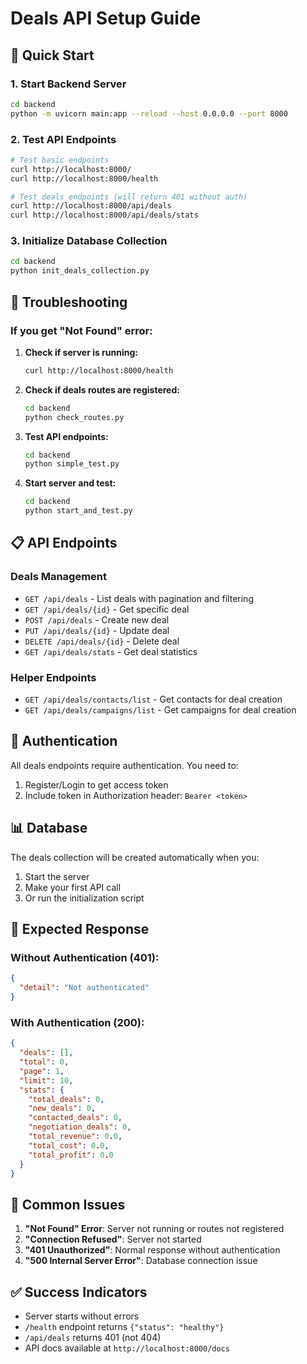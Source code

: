 # Deals API Setup Guide

## 🚀 Quick Start

### 1. Start Backend Server
```bash
cd backend
python -m uvicorn main:app --reload --host 0.0.0.0 --port 8000
```

### 2. Test API Endpoints
```bash
# Test basic endpoints
curl http://localhost:8000/
curl http://localhost:8000/health

# Test deals endpoints (will return 401 without auth)
curl http://localhost:8000/api/deals
curl http://localhost:8000/api/deals/stats
```

### 3. Initialize Database Collection
```bash
cd backend
python init_deals_collection.py
```

## 🔧 Troubleshooting

### If you get "Not Found" error:

1. **Check if server is running:**
   ```bash
   curl http://localhost:8000/health
   ```

2. **Check if deals routes are registered:**
   ```bash
   cd backend
   python check_routes.py
   ```

3. **Test API endpoints:**
   ```bash
   cd backend
   python simple_test.py
   ```

4. **Start server and test:**
   ```bash
   cd backend
   python start_and_test.py
   ```

## 📋 API Endpoints

### Deals Management
- `GET /api/deals` - List deals with pagination and filtering
- `GET /api/deals/{id}` - Get specific deal
- `POST /api/deals` - Create new deal
- `PUT /api/deals/{id}` - Update deal
- `DELETE /api/deals/{id}` - Delete deal
- `GET /api/deals/stats` - Get deal statistics

### Helper Endpoints
- `GET /api/deals/contacts/list` - Get contacts for deal creation
- `GET /api/deals/campaigns/list` - Get campaigns for deal creation

## 🔐 Authentication

All deals endpoints require authentication. You need to:
1. Register/Login to get access token
2. Include token in Authorization header: `Bearer <token>`

## 📊 Database

The deals collection will be created automatically when you:
1. Start the server
2. Make your first API call
3. Or run the initialization script

## 🎯 Expected Response

### Without Authentication (401):
```json
{
  "detail": "Not authenticated"
}
```

### With Authentication (200):
```json
{
  "deals": [],
  "total": 0,
  "page": 1,
  "limit": 10,
  "stats": {
    "total_deals": 0,
    "new_deals": 0,
    "contacted_deals": 0,
    "negotiation_deals": 0,
    "total_revenue": 0.0,
    "total_cost": 0.0,
    "total_profit": 0.0
  }
}
```

## 🚨 Common Issues

1. **"Not Found" Error**: Server not running or routes not registered
2. **"Connection Refused"**: Server not started
3. **"401 Unauthorized"**: Normal response without authentication
4. **"500 Internal Server Error"**: Database connection issue

## ✅ Success Indicators

- Server starts without errors
- `/health` endpoint returns `{"status": "healthy"}`
- `/api/deals` returns 401 (not 404)
- API docs available at `http://localhost:8000/docs`



